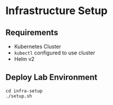 # Infrastructure Setup

## Requirements

* Kubernetes Cluster
* `kubectl` configured to use cluster
* Helm v2

## Deploy Lab Environment

```
cd infra-setup
./setup.sh
```

